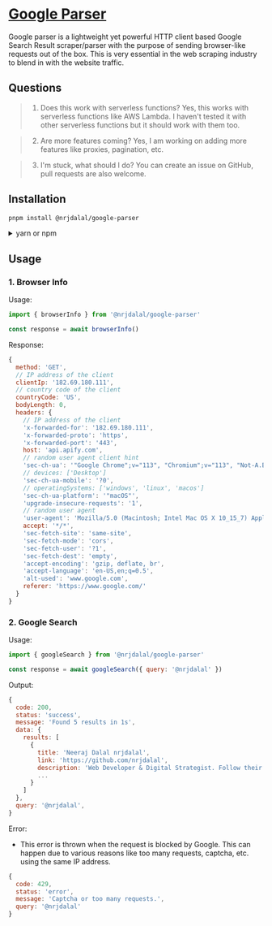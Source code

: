 # [Google Parser](https://www.npmjs.com/package/@nrjdalal/google-parser)

Google parser is a lightweight yet powerful HTTP client based Google Search Result scraper/parser with the purpose of sending browser-like requests out of the box. This is very essential in the web scraping industry to blend in with the website traffic.

## Questions

> 1.  Does this work with serverless functions? Yes, this works with serverless functions like AWS Lambda. I haven't tested it with other serverless functions but it should work with them too.

> 2. Are more features coming? Yes, I am working on adding more features like proxies, pagination, etc.

> 3. I'm stuck, what should I do? You can create an issue on GitHub, pull requests are also welcome.

## Installation

```bash
pnpm install @nrjdalal/google-parser
```

<details>
  <summary>yarn or npm</summary>

<br/>

```bash
yarn install @nrjdalal/google-parser
```

```bash
npm install @nrjdalal/google-parser
```

</details>

## Usage

### 1. Browser Info

Usage:

```js
import { browserInfo } from '@nrjdalal/google-parser'

const response = await browserInfo()
```

Response:

```js
{
  method: 'GET',
  // IP address of the client
  clientIp: '182.69.180.111',
  // country code of the client
  countryCode: 'US',
  bodyLength: 0,
  headers: {
    // IP address of the client
    'x-forwarded-for': '182.69.180.111',
    'x-forwarded-proto': 'https',
    'x-forwarded-port': '443',
    host: 'api.apify.com',
    // random user agent client hint
    'sec-ch-ua': '"Google Chrome";v="113", "Chromium";v="113", "Not-A.Brand";v="24"',
    // devices: ['Desktop']
    'sec-ch-ua-mobile': '?0',
    // operatingSystems: ['windows', 'linux', 'macos']
    'sec-ch-ua-platform': '"macOS"',
    'upgrade-insecure-requests': '1',
    // random user agent
    'user-agent': 'Mozilla/5.0 (Macintosh; Intel Mac OS X 10_15_7) AppleWebKit/537.36 (KHTML, like Gecko) Chrome/113.0.0.0 Safari/537.36',
    accept: '*/*',
    'sec-fetch-site': 'same-site',
    'sec-fetch-mode': 'cors',
    'sec-fetch-user': '?1',
    'sec-fetch-dest': 'empty',
    'accept-encoding': 'gzip, deflate, br',
    'accept-language': 'en-US,en;q=0.5',
    'alt-used': 'www.google.com',
    referer: 'https://www.google.com/'
  }
}
```

### 2. Google Search

Usage:

```js
import { googleSearch } from '@nrjdalal/google-parser'

const response = await googleSearch({ query: '@nrjdalal' })
```

Output:

```js
{
  code: 200,
  status: 'success',
  message: 'Found 5 results in 1s',
  data: {
    results: [
      {
        title: 'Neeraj Dalal nrjdalal',
        link: 'https://github.com/nrjdalal',
        description: 'Web Developer & Digital Strategist. Follow their code on GitHub.',
        ...
      }
    ]
  },
  query: '@nrjdalal',
}
```

Error:

- This error is thrown when the request is blocked by Google. This can happen due to various reasons like too many requests, captcha, etc. using the same IP address.

```js
{
  code: 429,
  status: 'error',
  message: 'Captcha or too many requests.',
  query: '@nrjdalal'
}
```
